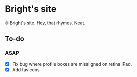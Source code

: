 # Bright's site
:globe_with_meridians: Bright's site. Hey, that rhymes. Neat.

## To-do

### ASAP
- [x] Fix bug where profile boxes are misaligned on retina iPad.
- [x] Add favicons
